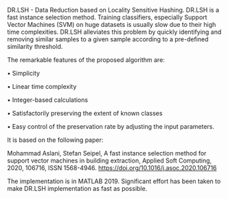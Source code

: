 DR.LSH - Data Reduction based on Locality Sensitive Hashing. DR.LSH is a fast instance selection method. Training classifiers, especially Support Vector Machines (SVM) on huge datasets is usually slow due to their high time complexities. 
DR.LSH alleviates this problem by quickly identifying and removing similar samples to a given sample according to a pre-defined similarity threshold.

The remarkable features of the proposed algorithm are:

• Simplicity

• Linear time complexity

• Integer-based calculations

• Satisfactorily preserving the extent of known classes

• Easy control of the preservation rate by adjusting the input parameters.

It is based on the following paper:

Mohammad Aslani, Stefan Seipel, A fast instance selection method for support vector machines in building extraction, Applied Soft Computing, 2020, 106716, ISSN 1568-4946.
https://doi.org/10.1016/j.asoc.2020.106716

The implementation is in MATLAB 2019. Significant effort has been taken to make DR.LSH implementation as fast as possible.  

